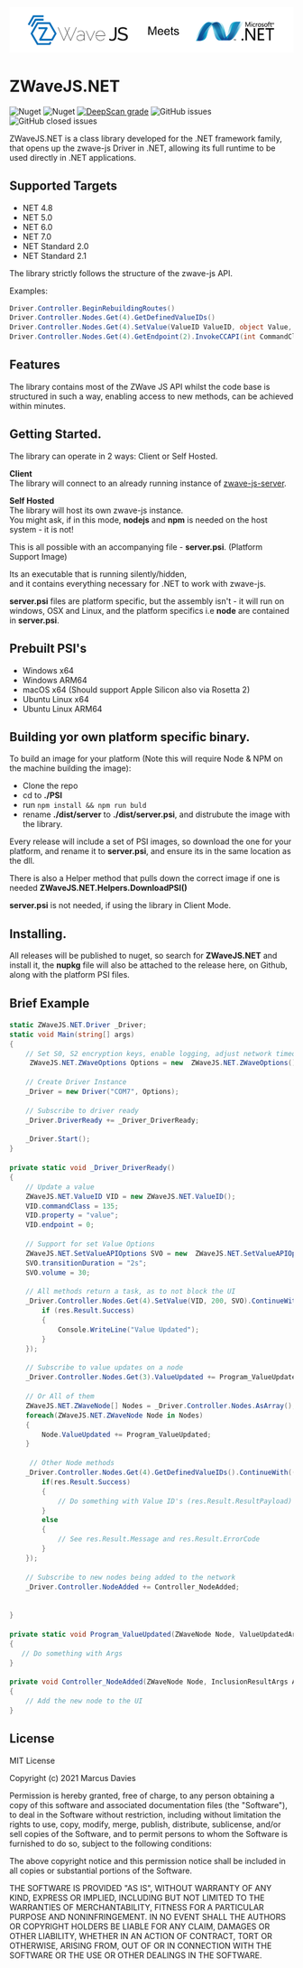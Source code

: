 ![Image](./Readme.png)  

# ZWaveJS.NET

![Nuget](https://img.shields.io/static/v1?label=license&message=MIT&color=green)
![Nuget](https://img.shields.io/nuget/v/zwavejs.net)
[![DeepScan grade](https://deepscan.io/api/teams/17652/projects/21245/branches/606186/badge/grade.svg)](https://deepscan.io/dashboard#view=project&tid=17652&pid=21245&bid=606186)
![GitHub issues](https://img.shields.io/github/issues-raw/zwave-js/zwavejs.net)
![GitHub closed issues](https://img.shields.io/github/issues-closed-raw/zwave-js/zwavejs.net)


ZWaveJS.NET is a class library developed for the .NET framework family, that opens up the zwave-js Driver in .NET, allowing its full runtime to be used directly in .NET applications.  

## Supported Targets
 - NET 4.8 
 - NET 5.0 
 - NET 6.0 
 - NET 7.0 
 - NET Standard 2.0  
 - NET Standard 2.1  

The library strictly follows the structure of the zwave-js API. 

Examples:  

```c#
Driver.Controller.BeginRebuildingRoutes()
Driver.Controller.Nodes.Get(4).GetDefinedValueIDs()
Driver.Controller.Nodes.Get(4).SetValue(ValueID ValueID, object Value, SetValueAPIOptions Options = null)
Driver.Controller.Nodes.Get(4).GetEndpoint(2).InvokeCCAPI(int CommandClass, string Method, params object[] Params)
```  

## Features

The library contains most of the ZWave JS API whilst the code base is structured in such a way, enabling access to new methods, can be achieved within minutes.

## Getting Started.

The library can operate in 2 ways: Client or Self Hosted.  

**Client**  
The library will connect to an already running instance of [zwave-js-server](https://github.com/zwave-js/zwave-js-server).  

**Self Hosted**  
The library will host its own zwave-js instance.  
You might ask, if in this mode, **nodejs** and **npm** is needed on the host system - it is not!

This is all possible with an accompanying file - **server.psi**. (Platform Support Image)  

Its an executable that is running silently/hidden,  
and it contains everything necessary for .NET to work with zwave-js.  

**server.psi** files are platform specific, but the assembly isn't - it will run on windows, OSX and Linux, and the platform specifics i.e **node** are contained in **server.psi**.

## Prebuilt PSI's
 - Windows x64
 - Windows ARM64
 - macOS x64 (Should support Apple Silicon also via Rosetta 2)
 - Ubuntu Linux x64
 - Ubuntu Linux ARM64

## Building yor own platform specific binary.

To build an image for your platform (Note this will require Node & NPM on the machine building the image):
 - Clone the repo
 - cd to **./PSI**
 - run `npm install && npm run buld`
 - rename **./dist/server** to **./dist/server.psi**, and distrubute the image with the library.

Every release will include a set of PSI images, so download the one for your platform, and rename it to **server.psi**, and ensure its in the same location as the dll.

There is also a Helper method that pulls down the correct image if one is needed **ZWaveJS.NET.Helpers.DownloadPSI()**  

**server.psi** is not needed, if using the library in Client Mode.

## Installing.

All releases will be published to nuget, so search for **ZWaveJS.NET** and install it, the **nupkg** file will also be attached to the release here, on Github, along with the platform PSI files.

## Brief Example
```c#
static ZWaveJS.NET.Driver _Driver;
static void Main(string[] args)
{
    // Set S0, S2 encryption keys, enable logging, adjust network timeouts so on and so forth.
     ZWaveJS.NET.ZWaveOptions Options = new  ZWaveJS.NET.ZWaveOptions();

    // Create Driver Instance
    _Driver = new Driver("COM7", Options);

    // Subscribe to driver ready
    _Driver.DriverReady += _Driver_DriverReady;
   
    _Driver.Start();
}

private static void _Driver_DriverReady()
{
    // Update a value
    ZWaveJS.NET.ValueID VID = new ZWaveJS.NET.ValueID();
    VID.commandClass = 135;
    VID.property = "value";
    VID.endpoint = 0;

    // Support for set Value Options
    ZWaveJS.NET.SetValueAPIOptions SVO = new  ZWaveJS.NET.SetValueAPIOptions();
    SVO.transitionDuration = "2s";
    SVO.volume = 30;

    // All methods return a task, as to not block the UI
    _Driver.Controller.Nodes.Get(4).SetValue(VID, 200, SVO).ContinueWith((res) => {
        if (res.Result.Success)
	    {
            Console.WriteLine("Value Updated");
        }
    });

    // Subscribe to value updates on a node
    _Driver.Controller.Nodes.Get(3).ValueUpdated += Program_ValueUpdated;

    // Or All of them
    ZWaveJS.NET.ZWaveNode[] Nodes = _Driver.Controller.Nodes.AsArray();
    foreach(ZWaveJS.NET.ZWaveNode Node in Nodes)
    {
        Node.ValueUpdated += Program_ValueUpdated;
    }

     // Other Node methods
    _Driver.Controller.Nodes.Get(4).GetDefinedValueIDs().ContinueWith((res) => {
        if(res.Result.Success)
        {
            // Do something with Value ID's (res.Result.ResultPayload)
        }
	    else
	    {
            // See res.Result.Message and res.Result.ErrorCode
        }
    });

    // Subscribe to new nodes being added to the network
    _Driver.Controller.NodeAdded += Controller_NodeAdded;

   
}

private static void Program_ValueUpdated(ZWaveNode Node, ValueUpdatedArgs Args)
{
   // Do something with Args
}

private void Controller_NodeAdded(ZWaveNode Node, InclusionResultArgs Args)
{
    // Add the new node to the UI
}
```

## License 

MIT License

Copyright (c) 2021 Marcus Davies

Permission is hereby granted, free of charge, to any person obtaining a copy
of this software and associated documentation files (the "Software"), to deal
in the Software without restriction, including without limitation the rights
to use, copy, modify, merge, publish, distribute, sublicense, and/or sell
copies of the Software, and to permit persons to whom the Software is
furnished to do so, subject to the following conditions:

The above copyright notice and this permission notice shall be included in all
copies or substantial portions of the Software.

THE SOFTWARE IS PROVIDED "AS IS", WITHOUT WARRANTY OF ANY KIND, EXPRESS OR
IMPLIED, INCLUDING BUT NOT LIMITED TO THE WARRANTIES OF MERCHANTABILITY,
FITNESS FOR A PARTICULAR PURPOSE AND NONINFRINGEMENT. IN NO EVENT SHALL THE
AUTHORS OR COPYRIGHT HOLDERS BE LIABLE FOR ANY CLAIM, DAMAGES OR OTHER
LIABILITY, WHETHER IN AN ACTION OF CONTRACT, TORT OR OTHERWISE, ARISING FROM,
OUT OF OR IN CONNECTION WITH THE SOFTWARE OR THE USE OR OTHER DEALINGS IN THE
SOFTWARE.
